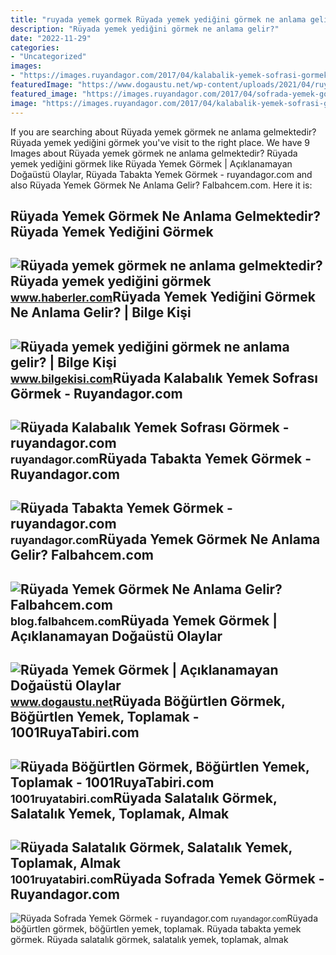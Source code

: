 ```yaml
---
title: "ruyada yemek gormek Rüyada yemek yediğini görmek ne anlama gelir?"
description: "Rüyada yemek yediğini görmek ne anlama gelir?"
date: "2022-11-29"
categories:
- "Uncategorized"
images:
- "https://images.ruyandagor.com/2017/04/kalabalik-yemek-sofrasi-gormek-1454.jpg"
featuredImage: "https://www.dogaustu.net/wp-content/uploads/2021/04/ruyada-yemek-gormek-4.jpg"
featured_image: "https://images.ruyandagor.com/2017/04/sofrada-yemek-gormek-1624.jpg"
image: "https://images.ruyandagor.com/2017/04/kalabalik-yemek-sofrasi-gormek-1454.jpg"
---
```


If you are searching about Rüyada yemek görmek ne anlama gelmektedir? Rüyada yemek yediğini görmek you've visit to the right place. We have 9 Images about Rüyada yemek görmek ne anlama gelmektedir? Rüyada yemek yediğini görmek like Rüyada Yemek Görmek | Açıklanamayan Doğaüstü Olaylar, Rüyada Tabakta Yemek Görmek - ruyandagor.com and also Rüyada Yemek Görmek Ne Anlama Gelir? Falbahcem.com. Here it is:

Rüyada Yemek Görmek Ne Anlama Gelmektedir? Rüyada Yemek Yediğini Görmek
-----------------------------------------------------------------------

 ![Rüyada yemek görmek ne anlama gelmektedir? Rüyada yemek yediğini görmek](https://i.hbrcdn.com/haber/2021/09/07/ruyada-yemek-gormek-ne-anlama-gelmektedir-ruyada-14379073_625_amp.jpg) <small>www.haberler.com</small>Rüyada Yemek Yediğini Görmek Ne Anlama Gelir? | Bilge Kişi
----------------------------------------------------------

 ![Rüyada yemek yediğini görmek ne anlama gelir? | Bilge Kişi](https://www.bilgekisi.com/wp-content/uploads/2020/11/ruyada-yemek-yedigini-gormek-ne-anlama-gelir-WNbNgywj-728x410.jpg) <small>www.bilgekisi.com</small>Rüyada Kalabalık Yemek Sofrası Görmek - Ruyandagor.com
------------------------------------------------------

 ![Rüyada Kalabalık Yemek Sofrası Görmek - ruyandagor.com](https://images.ruyandagor.com/2017/04/kalabalik-yemek-sofrasi-gormek-1454.jpg) <small>ruyandagor.com</small>Rüyada Tabakta Yemek Görmek - Ruyandagor.com
--------------------------------------------

 ![Rüyada Tabakta Yemek Görmek - ruyandagor.com](https://images.ruyandagor.com/2017/04/tabakta-yemek-gormek-2222.jpg) <small>ruyandagor.com</small>Rüyada Yemek Görmek Ne Anlama Gelir? Falbahcem.com
--------------------------------------------------

 ![Rüyada Yemek Görmek Ne Anlama Gelir? Falbahcem.com](https://blog.falbahcem.com/wp-content/uploads/2020/02/Rüyada-Yemek-Görmek-Ne-Anlama-Gelir.jpg) <small>blog.falbahcem.com</small>Rüyada Yemek Görmek | Açıklanamayan Doğaüstü Olaylar
----------------------------------------------------

 ![Rüyada Yemek Görmek | Açıklanamayan Doğaüstü Olaylar](https://www.dogaustu.net/wp-content/uploads/2021/04/ruyada-yemek-gormek-4.jpg) <small>www.dogaustu.net</small>Rüyada Böğürtlen Görmek, Böğürtlen Yemek, Toplamak - 1001RuyaTabiri.com
-----------------------------------------------------------------------

 ![Rüyada Böğürtlen Görmek, Böğürtlen Yemek, Toplamak - 1001RuyaTabiri.com](https://1001ruyatabiri.com/wp-content/uploads/2020/06/ruyada-bogurtlen-gormek-ruyada-bogurtlen-yemek-bogurtlen-toplamak-ne-demek-diyanet-1001yemektarifi.jpg) <small>1001ruyatabiri.com</small>Rüyada Salatalık Görmek, Salatalık Yemek, Toplamak, Almak
---------------------------------------------------------

 ![Rüyada Salatalık Görmek, Salatalık Yemek, Toplamak, Almak](https://1001ruyatabiri.com/wp-content/uploads/2020/03/ruyada-salatalik-gormek-ruyada-salatalik-yemek-salatalik-almak-satmak-ne-demek-diyanet.jpg) <small>1001ruyatabiri.com</small>Rüyada Sofrada Yemek Görmek - Ruyandagor.com
--------------------------------------------

 ![Rüyada Sofrada Yemek Görmek - ruyandagor.com](https://images.ruyandagor.com/2017/04/sofrada-yemek-gormek-1624.jpg) <small>ruyandagor.com</small>Rüyada böğürtlen görmek, böğürtlen yemek, toplamak. Rüyada tabakta yemek görmek. Rüyada salatalık görmek, salatalık yemek, toplamak, almak

